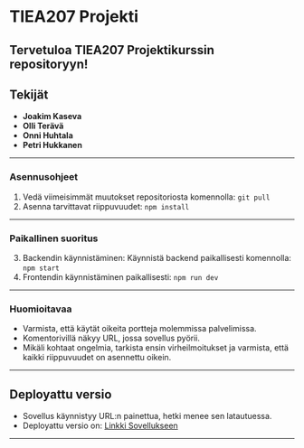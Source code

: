 # TIEA207 Projekti

Tervetuloa TIEA207 Projektikurssin repositoryyn!
----------------------------------------------------------------------------------------------------------------------
## Tekijät
- **Joakim Kaseva**
- **Olli Terävä**
- **Onni Huhtala**
- **Petri Hukkanen**
----------------------------------------------------------------------------------------------------------------------

### Asennusohjeet

1. Vedä viimeisimmät muutokset repositoriosta komennolla:
   `git pull`
2. Asenna tarvittavat riippuvuudet:
   `npm install`
----------------------------------------------------------------------------------------------------------------------

### Paikallinen suoritus

3. Backendin käynnistäminen: Käynnistä backend paikallisesti komennolla:
   `npm start`
4. Frontendin käynnistäminen paikallisesti:
   `npm run dev`
----------------------------------------------------------------------------------------------------------------------

### Huomioitavaa
- Varmista, että käytät oikeita portteja molemmissa palvelimissa.
- Komentorivillä näkyy URL, jossa sovellus pyörii.
- Mikäli kohtaat ongelmia, tarkista ensin virheilmoitukset ja varmista, että kaikki riippuvuudet on asennettu oikein.
----------------------------------------------------------------------------------------------------------------------

## Deployattu versio
- Sovellus käynnistyy URL:n painettua, hetki menee sen latautuessa. 
- Deployattu versio on: [Linkki Sovellukseen](https://tiea207-projekti-2024.onrender.com/)
  

----------------------------------------------------------------------------------------------------------------------
